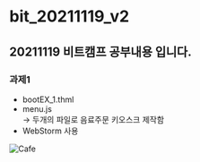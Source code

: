 # bit_20211119_v2

## 20211119 비트캠프 공부내용 입니다.

### 과제1
* bootEX_1.thml
* menu.js</br>
-> 두개의 파일로 음료주문 키오스크 제작함</br>
* WebStorm 사용 

![Cafe](https://user-images.githubusercontent.com/53399043/143214338-6100a7a7-4b89-4499-9799-94a0a765c388.PNG)
